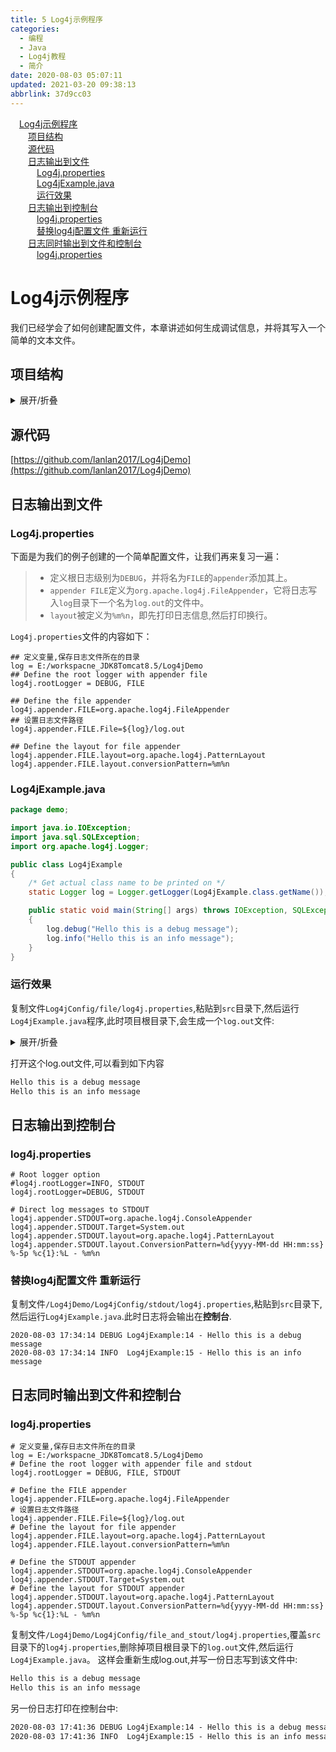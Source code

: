 ```yaml
---
title: 5 Log4j示例程序
categories: 
  - 编程
  - Java
  - Log4j教程
  - 简介
date: 2020-08-03 05:07:11
updated: 2021-03-20 09:38:13
abbrlink: 37d9cc03
---
```

<div id='my_toc'><a href="/blog/37d9cc03/#Log4j示例程序" class="header_1">Log4j示例程序</a>&nbsp;<br><a href="/blog/37d9cc03/#项目结构" class="header_2">项目结构</a>&nbsp;<br><a href="/blog/37d9cc03/#源代码" class="header_2">源代码</a>&nbsp;<br><a href="/blog/37d9cc03/#日志输出到文件" class="header_2">日志输出到文件</a>&nbsp;<br><a href="/blog/37d9cc03/#Log4j-properties" class="header_3">Log4j.properties</a>&nbsp;<br><a href="/blog/37d9cc03/#Log4jExample-java" class="header_3">Log4jExample.java</a>&nbsp;<br><a href="/blog/37d9cc03/#运行效果" class="header_3">运行效果</a>&nbsp;<br><a href="/blog/37d9cc03/#日志输出到控制台" class="header_2">日志输出到控制台</a>&nbsp;<br><a href="/blog/37d9cc03/#log4j-properties" class="header_3">log4j.properties</a>&nbsp;<br><a href="/blog/37d9cc03/#替换log4j配置文件-重新运行" class="header_3">替换log4j配置文件 重新运行</a>&nbsp;<br><a href="/blog/37d9cc03/#日志同时输出到文件和控制台" class="header_2">日志同时输出到文件和控制台</a>&nbsp;<br><a href="/blog/37d9cc03/#log4j-properties" class="header_3">log4j.properties</a>&nbsp;<br></div>
<style>.header_1{margin-left: 1em;}.header_2{margin-left: 2em;}.header_3{margin-left: 3em;}.header_4{margin-left: 4em;}.header_5{margin-left: 5em;}.header_6{margin-left: 6em;}</style>
<!--more-->
<script>if (navigator.platform.search('arm')==-1){document.getElementById('my_toc').style.display = 'none';}var e,p = document.getElementsByTagName('p');while (p.length>0) {e = p[0];e.parentElement.removeChild(e);}</script>

<!--end-->
# Log4j示例程序
我们已经学会了如何创建配置文件，本章讲述如何生成调试信息，并将其写入一个简单的文本文件。
## 项目结构
<details><summary>展开/折叠</summary><pre>
E:\workspacne_JDK8Tomcat8.5\Log4jDemo
├─lib\
│ ├─commons-logging-1.2.jar
│ ├─log4j-1.2.17.jar
│ ├─log4j-api-2.13.3.jar
│ ├─log4j-core-2.13.3.jar
│ └─mysql-connector-java-8.0.17.jar
├─log.out
├─Log4jConfig\
│ ├─DailyRollingFileAppender\
│ │ └─log4j.properties
│ ├─file\
│ │ └─log4j.properties
│ ├─FileAppender\
│ │ ├─log4j.properties
│ │ └─log4j.xml
│ ├─file_and_stout\
│ │ └─log4j.properties
│ ├─grammar\
│ │ └─log4j.properties
│ ├─HTMLLayout\
│ │ └─log4j.properties
│ ├─JDBCAppender\
│ │ ├─log4j.properties
│ │ └─log4j.xml
│ ├─Level\
│ │ └─log4j.properties
│ ├─loggerPackage\
│ │ └─log4j.xml
│ ├─PatternLayout\
│ │ └─log4j.properties
│ ├─RollingFileAppender\
│ │ └─log4j.properties
│ ├─stdout\
│ │ └─log4j.properties
│ └─xml_file_stdout\
│   └─log4j.xml
├─README.md
└─src\
  ├─demo\
  │ ├─file\
  │ │ └─appender\
  │ │   └─XMLFileAppenderTest.java
  │ ├─level\
  │ │ ├─SetLevelByMethod.java
  │ │ └─SetLevleByConfig.java
  │ ├─Log4jExample.java
  │ ├─logpackage\
  │ │ └─LoggerPackage.java
  │ └─method\
  │   └─LoggerMethodTest.java
  └─log4j.properties
</pre></details>


## 源代码
[https://github.com/lanlan2017/Log4jDemo](https://github.com/lanlan2017/Log4jDemo) 


## 日志输出到文件
### Log4j.properties
下面是为我们的例子创建的一个简单配置文件，让我们再来复习一遍：
> - 定义根日志级别为`DEBUG`，并将名为`FILE`的`appender`添加其上。
> - `appender FILE`定义为`org.apache.log4j.FileAppender`，它将日志写入`log`目录下一个名为`log.out`的文件中。
> - `layout`被定义为`%m%n`，即先打印日志信息,然后打印换行。

`Log4j.properties`文件的内容如下：
```properties /Log4jDemo/Log4jConfig/file/log4j.properties
## 定义变量,保存日志文件所在的目录
log = E:/workspacne_JDK8Tomcat8.5/Log4jDemo
## Define the root logger with appender file
log4j.rootLogger = DEBUG, FILE

## Define the file appender
log4j.appender.FILE=org.apache.log4j.FileAppender
## 设置日志文件路径
log4j.appender.FILE.File=${log}/log.out

## Define the layout for file appender
log4j.appender.FILE.layout=org.apache.log4j.PatternLayout
log4j.appender.FILE.layout.conversionPattern=%m%n
```
### Log4jExample.java
```java /Log4jDemo/src/demo/Log4jExample.java
package demo;

import java.io.IOException;
import java.sql.SQLException;
import org.apache.log4j.Logger;

public class Log4jExample
{
    /* Get actual class name to be printed on */
    static Logger log = Logger.getLogger(Log4jExample.class.getName());

    public static void main(String[] args) throws IOException, SQLException
    {
        log.debug("Hello this is a debug message");
        log.info("Hello this is an info message");
    }
}
```
### 运行效果
复制文件`Log4jConfig/file/log4j.properties`,粘贴到`src`目录下,然后运行`Log4jExample.java`程序,此时项目根目录下,会生成一个`log.out`文件:
<details><summary>展开/折叠</summary><pre>
E:\workspacne_JDK8Tomcat8.5\Log4jDemo
├─lib\
│ ├─commons-logging-1.2.jar
│ ├─log4j-1.2.17.jar
│ ├─log4j-api-2.13.3.jar
│ └─log4j-core-2.13.3.jar
├─<mark>log.out</mark>
├─Log4jConfig\
│ ├─file\
│ │ └─log4j.properties
│ ├─file_and_stout\
│ │ └─log4j.properties
│ ├─grammar\
│ │ └─log4j.properties
│ ├─Level\
│ │ └─log4j.properties
│ └─stdout\
│   └─log4j.properties
└─src\
  ├─demo\
  │ ├─level\
  │ │ ├─SetLevelByMethod.java
  │ │ └─SetLevleByConfig.java
  │ ├─Log4jExample.java
  │ └─method\
  │   └─LoggerMethodTest.java
  └─<mark>log4j.properties</mark>
</pre></details>

打开这个log.out文件,可以看到如下内容
```txt /Log4jDemo/log.out
Hello this is a debug message
Hello this is an info message

```
## 日志输出到控制台
### log4j.properties
```properties /Log4jDemo/Log4jConfig/stdout/log4j.properties
# Root logger option
#log4j.rootLogger=INFO, STDOUT
log4j.rootLogger=DEBUG, STDOUT

# Direct log messages to STDOUT
log4j.appender.STDOUT=org.apache.log4j.ConsoleAppender
log4j.appender.STDOUT.Target=System.out
log4j.appender.STDOUT.layout=org.apache.log4j.PatternLayout
log4j.appender.STDOUT.layout.ConversionPattern=%d{yyyy-MM-dd HH:mm:ss} %-5p %c{1}:%L - %m%n
```
### 替换log4j配置文件 重新运行
复制文件`/Log4jDemo/Log4jConfig/stdout/log4j.properties`,粘贴到`src`目录下,然后运行`Log4jExample.java`.此时日志将会输出在**控制台**.
```
2020-08-03 17:34:14 DEBUG Log4jExample:14 - Hello this is a debug message
2020-08-03 17:34:14 INFO  Log4jExample:15 - Hello this is an info message

```
## 日志同时输出到文件和控制台
### log4j.properties
```properties /Log4jDemo/Log4jConfig/file_and_stout/log4j.properties
# 定义变量,保存日志文件所在的目录
log = E:/workspacne_JDK8Tomcat8.5/Log4jDemo
# Define the root logger with appender file and stdout
log4j.rootLogger = DEBUG, FILE, STDOUT

# Define the FILE appender
log4j.appender.FILE=org.apache.log4j.FileAppender
# 设置日志文件路径
log4j.appender.FILE.File=${log}/log.out
# Define the layout for file appender
log4j.appender.FILE.layout=org.apache.log4j.PatternLayout
log4j.appender.FILE.layout.conversionPattern=%m%n

# Define the STDOUT appender
log4j.appender.STDOUT=org.apache.log4j.ConsoleAppender
log4j.appender.STDOUT.Target=System.out
# Define the layout for STDOUT appender
log4j.appender.STDOUT.layout=org.apache.log4j.PatternLayout
log4j.appender.STDOUT.layout.ConversionPattern=%d{yyyy-MM-dd HH:mm:ss} %-5p %c{1}:%L - %m%n
```
复制文件`/Log4jDemo/Log4jConfig/file_and_stout/log4j.properties`,覆盖`src`目录下的`log4j.properties`,删除掉项目根目录下的`log.out`文件,然后运行`Log4jExample.java`。
这样会重新生成log.out,并写一份日志写到该文件中:
```txt /Log4jDemo/log.out
Hello this is a debug message
Hello this is an info message

```
另一份日志打印在控制台中:
```txt 控制台输出
2020-08-03 17:41:36 DEBUG Log4jExample:14 - Hello this is a debug message
2020-08-03 17:41:36 INFO  Log4jExample:15 - Hello this is an info message

```
